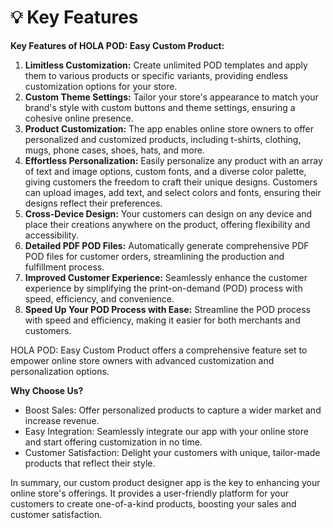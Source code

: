 # 💡 Key Features

**Key Features of HOLA POD: Easy Custom Product:**

1. **Limitless Customization:** Create unlimited POD templates and apply them to various products or specific variants, providing endless customization options for your store.
2. **Custom Theme Settings:** Tailor your store's appearance to match your brand's style with custom buttons and theme settings, ensuring a cohesive online presence.
3. **Product Customization:** The app enables online store owners to offer personalized and customized products, including t-shirts, clothing, mugs, phone cases, shoes, hats, and more.
4. **Effortless Personalization:** Easily personalize any product with an array of text and image options, custom fonts, and a diverse color palette, giving customers the freedom to craft their unique designs. Customers can upload images, add text, and select colors and fonts, ensuring their designs reflect their preferences.
5. **Cross-Device Design:** Your customers can design on any device and place their creations anywhere on the product, offering flexibility and accessibility.
6. **Detailed PDF POD Files:** Automatically generate comprehensive PDF POD files for customer orders, streamlining the production and fulfillment process.
7. **Improved Customer Experience:** Seamlessly enhance the customer experience by simplifying the print-on-demand (POD) process with speed, efficiency, and convenience.
8. **Speed Up Your POD Process with Ease:** Streamline the POD process with speed and efficiency, making it easier for both merchants and customers.

HOLA POD: Easy Custom Product offers a comprehensive feature set to empower online store owners with advanced customization and personalization options.



**Why Choose Us?**

* Boost Sales: Offer personalized products to capture a wider market and increase revenue.
* Easy Integration: Seamlessly integrate our app with your online store and start offering customization in no time.
* Customer Satisfaction: Delight your customers with unique, tailor-made products that reflect their style.

In summary, our custom product designer app is the key to enhancing your online store's offerings. It provides a user-friendly platform for your customers to create one-of-a-kind products, boosting your sales and customer satisfaction.
